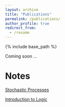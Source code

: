 ```yaml
---
layout: archive
title: "Publications"
permalink: /publications/
author_profile: true
redirect_from:
  - /resume
---
```


{% include base_path %}

Coming soon …

Notes
======
[Stochastic Processes](/files/Stochastic.pdf)

[Introduction to Logic](\files\Logic.pdf) 
